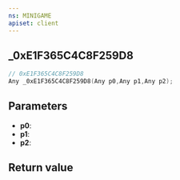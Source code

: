 ```yaml
---
ns: MINIGAME
apiset: client
---
```

## _0xE1F365C4C8F259D8

```c
// 0xE1F365C4C8F259D8
Any _0xE1F365C4C8F259D8(Any p0,Any p1,Any p2);
```


## Parameters
* **p0**:
* **p1**:
* **p2**:

## Return value


